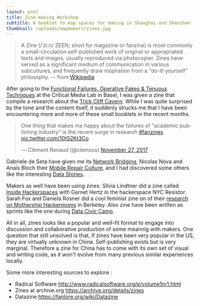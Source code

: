 ```yaml
---
layout: post
title: Zine-making Workshop
subtitle: A booklet to map spaces for making in Shanghai and Shenzhen
thumbnail: /uploads/mapmakers/zines.jpg
---
```


> A Zine (/ˈziːn/ ZEEN; short for magazine or fanzine) is most commonly a small-circulation self-published work of original or appropriated texts and images, usually reproduced via photocopier.
> Zines have served as a significant medium of communication in various subcultures, and frequently draw inspiration from a "do-it-yourself" philosophy.
> -- from [Wikipedia](https://en.wikipedia.org/wiki/Zine)

After going to the [Functional Failures, Operative Fakes & Tenuous Techniques](https://www.ixdm.ch/functional-failures-operative-fakes-tenuous-techniques/) at the Critical Media Lab in Basel, I was given a zine that compile a research about the [Trick Cliff Cavern](https://en.wikipedia.org/wiki/Treak_Cliff_Cavern). While I was quite surprised by the tone and the content itself, it suddenly strucks me that I have been encountering more and more of these small booklets in the recent months.

<blockquote class="twitter-tweet" data-lang="en"><p lang="en" dir="ltr">One thing that makes me happy about the failures of &quot;academic publishing industry&quot; is the recent surge in research <a href="https://twitter.com/hashtag/fanzines?src=hash&amp;ref_src=twsrc%5Etfw">#fanzines</a> <a href="https://t.co/10tS2Kt3Co">pic.twitter.com/10tS2Kt3Co</a></p>&mdash; Clément Renaud (@clemsos) <a href="https://twitter.com/clemsos/status/935126306789916672?ref_src=twsrc%5Etfw">November 27, 2017</a></blockquote>
<script async src="https://platform.twitter.com/widgets.js" charset="utf-8"></script>

Gabriele de Seta have given me its [Network Bridging](http://www.academia.edu/30993909/Network_bridging), Nicolas Nova and Anaïs Bloch their [Mobile Repair Culture](https://www.hesge.ch/head/projet/mobile-repair-cultures-reparation-informelle-linnovation-silencieuse-cas-des-smartphones), and I had discovered some others like the interesting [Data Stories](https://www.amazon.com/Data-Stories-Dawn-Nafus/dp/1907508058).

Makers as well have been using zines. Silvia Lindtner did a zine called [Inside Hackerspaces](https://www.flickr.com/photos/youraccount/sets/72157639961122864/) with Garnet Hertz in the hackerspace NYC Resistor. Sarah Fox and Daniela Rosner did a cool feminist zine on of their [research on Mothership Hackermoms](https://iths.pure.elsevier.com/en/publications/legacies-of-craft-and-the-centrality-of-failure-in-a-mother-opera) in Berkeley. Also zine have been written as sprints like the one during [Data Civic Camp](http://yalsa.ala.org/blog/2017/09/28/civic-data-zine-camp/).

All in all, zines looks like a popular and well-fit format to engage into discussion and collaborative production of some meannig with makers. One question that still unsolved is that, if zines have been very popular in the US, they are virtually unknown in China. Self-publishing exists but is very marginal. Therefore a zine for China has to come with its own set of visual and writing code, as it won't evolve from many previous similar experiences locally.

Some more interesting sources to explore :

* Radical Software http://www.radicalsoftware.org/e/volume1nr1.html
* Zines at archive.org https://archive.org/details/zines
* Datazine https://fanlore.org/wiki/Datazine
